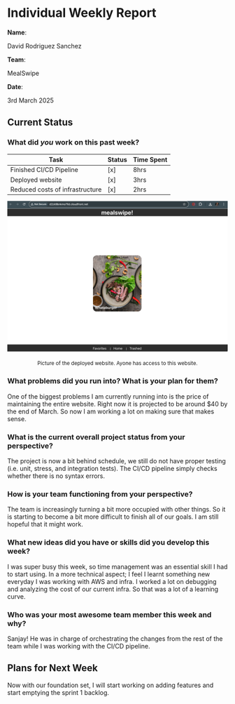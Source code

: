 # Individual Weekly Report

**Name**:

David Rodriguez Sanchez

**Team**: 

MealSwipe

**Date**:

3rd March 2025

## Current Status

### What did _you_ work on this past week?

| Task | Status | Time Spent | 
| ---- | ------ | ---------- |
|   Finished CI/CD Pipeline   |   [x]     |      8hrs      |
|   Deployed website   |   [x]     |      3hrs      |
|   Reduced costs of infrastructure   |   [x]     |      2hrs      |

![.](Figs/Week8/deployed-webste.png)
<center>
<small>Picture of the deployed website. Ayone has access to this website.</small>
</center>

### What problems did you run into? What is your plan for them?

One of the biggest problems I am currently running into is the price of maintaining the entire website. Right now it is projected to be around $40 by the end of March. So now I am working a lot on making sure that makes sense.

### What is the current overall project status from your perspective? 

The project is now a bit behind schedule, we still do not have proper testing (i.e. unit, stress, and integration tests). The CI/CD pipeline simply checks whether there is no syntax errors.

### How is your team functioning from your perspective?

The team is increasingly turning a bit more occupied with other things. So it is starting to become a bit more difficult to finish all of our goals. I am still hopeful that it might work.

### What new ideas did you have or skills did you develop this week?

I was super busy this week, so time management was an essential skill I had to start using. In a more technical aspect; I feel I learnt something new everyday I was working with AWS and infra. I worked a lot on debugging and analyzing the cost of our current infra. So that was a lot of a learning curve.

### Who was your most awesome team member this week and why?

Sanjay! He was in charge of orchestrating the changes from the rest of the team while I was working with the CI/CD pipeline.

## Plans for Next Week

Now with our foundation set, I will start working on adding features and start emptying the sprint 1 backlog.
